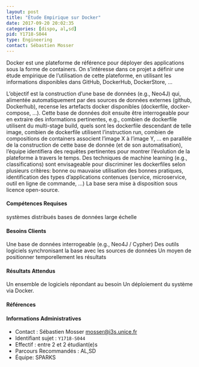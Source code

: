 ```yaml
---
layout: post
title: "Étude Empirique sur Docker"
date: 2017-09-20 20:02:35
categories: [dispo, al,sd]
pid: Y1718-S044
type: Engineering
contact: Sébastien Mosser
---
```

       
Docker est une plateforme de référence pour déployer des applications sous la forme de containers. On s’intéresse dans ce projet a définir une étude empirique de l’utilisation de cette plateforme, en utilisant les informations disponibles dans GitHub, DockerHub, DockerStore, …

L’objectif est la construction d’une base de données (e.g., Neo4J) qui, alimentée automatiquement par des sources de données externes (github, Dockerhub), recense les artefacts docker disponibles (dockerfile, docker-compose, …). Cette base de données doit ensuite être interrogeable pour en extraire des informations pertinentes, e.g., combien de dockerfile utilisent du multi-stage build, quels sont les dockerfile descendant de telle image, combien de dockerfile utilisent l’instruction run, combien de  compositions de containers associent l’image X à l’image Y, … en parallèle de la construction de cette base de donnée (et de son automatisation), l’équipe identifiera des requêtes pertinentes pour montrer l’évolution de la plateforme à travers le temps. Des techniques de machine learning (e.g., classifications) sont envisageable pour discriminer les dockerfiles selon plusieurs critères: bonne ou mauvaise utilisation des bonnes pratiques, identification des types d’applications contenues (service, microservice, outil en ligne de commande, ...)  La base sera mise à disposition sous licence open-source. 

#### Compétences Requises
systèmes distribués
bases de données large échelle



     

#### Besoins Clients
Une base de données interrogeable (e.g., Neo4J / Cypher)
Des outils logiciels synchronisant la base avec les sources de données
Un moyen de positionner temporellement les résultats

#### Résultats Attendus
Un ensemble de logiciels répondant au besoin
Un déploiement du système via Docker.

#### Références



#### Informations Administratives
  * Contact : Sébastien Mosser <mosser@i3s.unice.fr>
  * Identifiant sujet : `Y1718-S044`
  * Effectif : entre 2 et 2 étudiant(e)s
  * Parcours Recommandés : AL,SD
  * Équipe: SPARKS

     
